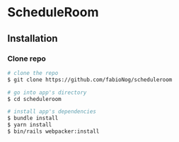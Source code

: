 # ScheduleRoom



## Installation

### Clone repo

``` bash
# clone the repo
$ git clone https://github.com/fabioNog/scheduleroom

# go into app's directory
$ cd scheduleroom

# install app's dependencies
$ bundle install
$ yarn install
$ bin/rails webpacker:install
```



